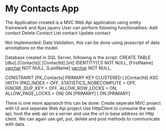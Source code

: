 # My Contacts App
The Application created is a MVC Web Api application using entity framework and Ajax jquery
User can perform folowing functionalities:
Add contact
Delete Contact
List contact
Update contact

Not Implemented:
Data Validation, this can be done using javascript of data annotations on the model.

Database created in SQL Server, following is the script:
CREATE TABLE [dbo].[Contacts](
	[ContactId] [int] IDENTITY(1,1) NOT NULL,
	[FirstName] [varchar](100) NOT NULL,
	[LastName] [varchar](100) NOT NULL,
	
 CONSTRAINT [PK_Contacts] PRIMARY KEY CLUSTERED 
(
	[ContactId] ASC
)WITH (PAD_INDEX = OFF, STATISTICS_NORECOMPUTE = OFF, IGNORE_DUP_KEY = OFF, ALLOW_ROW_LOCKS = ON, ALLOW_PAGE_LOCKS = ON) ON [PRIMARY]
) ON [PRIMARY]


There is one more appraoch this can be done:
Create seperate MVC project with UI and seperate Web Api project
Use HttpClient to consume the web api, host the web api on a server and use the url in base address on Http client.
We can again use get, put, delete and post methods to communicate with data.
